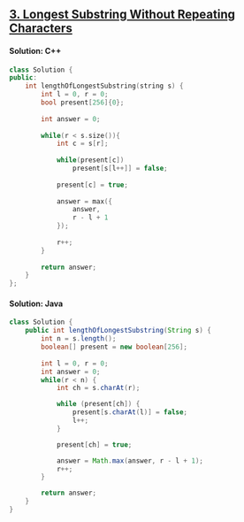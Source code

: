 ## [3. Longest Substring Without Repeating Characters](https://leetcode.com/problems/longest-substring-without-repeating-characters/)

#### Solution: C++
```c++
class Solution {
public:
    int lengthOfLongestSubstring(string s) {
        int l = 0, r = 0;
        bool present[256]{0};
        
        int answer = 0;
        
        while(r < s.size()){
            int c = s[r];
            
            while(present[c])
                present[s[l++]] = false;
            
            present[c] = true;
            
            answer = max({
                answer,
                r - l + 1
            });
            
            r++;
        }
        
        return answer;
    }
};
```

#### Solution: Java
```java
class Solution {
    public int lengthOfLongestSubstring(String s) {
        int n = s.length();
        boolean[] present = new boolean[256];
        
        int l = 0, r = 0;
        int answer = 0;
        while(r < n) {
            int ch = s.charAt(r);

            while (present[ch]) {
                present[s.charAt(l)] = false;
                l++;
            }

            present[ch] = true;

            answer = Math.max(answer, r - l + 1);
            r++;
        }

        return answer;
    }
}
```

